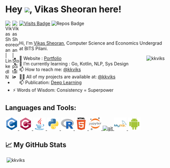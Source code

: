 # Hey <img src="https://media.giphy.com/media/hvRJCLFzcasrR4ia7z/giphy.gif" width="25px">, Vikas Sheoran here!

<a href="https://www.linkedin.com/in/kkviks//">
  <img align="left" alt="Vikas Sheoran | LinkedIN" width="22px" src="https://raw.githubusercontent.com/peterthehan/peterthehan/master/assets/linkedin.svg" />
</a>

<a href="https://www.stopstalk.com/user/profile/Vikas_Sheoran">
  <img align="left" alt="Vikas Sheoran | StopStalk" width="22px" src="https://www.stopstalk.com/static/images/stopstalk-logo.png" />
</a>

[![Visits Badge](https://badges.pufler.dev/visits/kkviks/kkviks)](https://github.com/kkviks/kkviks?color=blue)
![Repos Badge](https://badges.pufler.dev/repos/kkviks?color=red)

<br />

Hi, I'm [Vikas Sheoran](https://www.linkedin.com/in/kkviks/), Computer Science and Economics Undergrad at BITS Pilani.

  <p><img align="right" src="https://github-readme-streak-stats.herokuapp.com/?user=kkviks&" alt="kkviks" /></p>
  
- 🔭 Website : [Portfolio](https://kkviks.netlify.app/)
- 🌱 I’m currently learning : Go, Kotlin, NLP, Sys Design  
- 📫 How to reach me: [@kkviks](https://www.linkedin.com/in/kkviks/)
- 👨‍💻 All of my projects are available at: [@kkviks](https://github.com/kkviks)
- 📫 Publication: [Deep Learning](http://link.springer.com/chapter/10.1007%2F978-981-16-1092-9_25)
- ⚡ Words of Wisdom: Consistency = Superpower 

## Languages and Tools:

<p align="left">


<a href="https://devdocs.io/c/" target="_blank">
    <img src="https://raw.githubusercontent.com/devicons/devicon/master/icons/c/c-original.svg" alt="cplusplus" width="40" height="40"/>
</a>

<a href="https://www.cplusplus.com/" target="_blank">
    <img src="https://raw.githubusercontent.com/devicons/devicon/master/icons/cplusplus/cplusplus-original.svg" alt="cplusplus" width="40" height="40"/>
</a>
  
<a href="https://www.java.com/en/" target="_blank">
    <img src="https://raw.githubusercontent.com/devicons/devicon/master/icons/java/java-original.svg" alt="cplusplus" width="40" height="40"/>
</a>
  

<a href="https://www.python.org" target="_blank"> 
    <img src="https://raw.githubusercontent.com/devicons/devicon/master/icons/python/python-original.svg" alt="python" width="40" height="40"/>
</a>
  
<a href="https://www.r-project.org/" target="_blank">
    <img src="https://raw.githubusercontent.com/devicons/devicon/master/icons/r/r-original.svg" alt="cplusplus" width="40" height="40"/>
</a>
  
 <a href="https://html.com/html5/" target="_blank">
    <img src="https://raw.githubusercontent.com/devicons/devicon/master/icons/html5/html5-original-wordmark.svg" alt="cplusplus" width="40" height="40"/>
</a>
  
   <a href="https://jupyter.org/" target="_blank">
    <img src="https://raw.githubusercontent.com/devicons/devicon/master/icons/jupyter/jupyter-original-wordmark.svg" alt="cplusplus" width="40" height="40"/>
</a>
  
 <a href="https://git-scm.com/" target="_blank"> 
    <img src="https://www.vectorlogo.zone/logos/git-scm/git-scm-icon.svg" alt="git" width="40" height="40"/>
</a>
  
 <a href="https://www.mysql.com/" target="_blank">
    <img src="https://raw.githubusercontent.com/devicons/devicon/master/icons/mysql/mysql-original-wordmark.svg" alt="cplusplus" width="40" height="40"/>
</a>
  
 <a href="https://www.android.com/intl/en_in/" target="_blank">
    <img src="https://raw.githubusercontent.com/devicons/devicon/master/icons/android/android-original.svg" alt="cplusplus" width="40" height="40"/>
</a>
  


</p>
<!-- TODO-IST:END -->

## 📈 My GitHub Stats

<p>&nbsp;<img align="center" src="https://github-readme-stats.vercel.app/api?username=kkviks&show_icons=true&locale=en" alt="kkviks" /></p>
